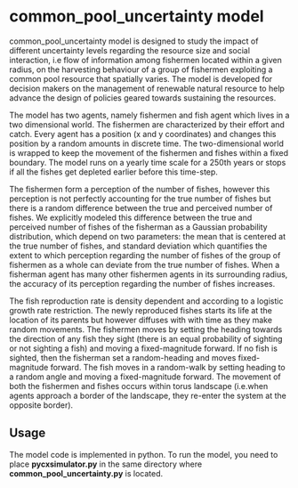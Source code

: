 # common_pool_uncertainty model

common_pool_uncertainty model is designed to study the impact of  different uncertainty levels regarding the resource size and  social interaction, i.e flow of information among fishermen located within a given radius, on the harvesting behaviour of a group of fishermen exploiting a common pool resource that spatially varies. The model is developed for decision makers on the management  of renewable natural resource to help advance the design of policies geared towards sustaining the resources.

The model has two agents, namely fishermen  and fish agent which lives in a two dimensional world. The fishermen are characterized by their effort and catch. Every agent has a position (x and y coordinates) and changes this position by a random amounts in discrete time. The two-dimensional world is wrapped to keep the movement of the fishermen and fishes within a fixed boundary.  The model runs on a yearly time scale for a 250th years or stops if all the fishes get depleted earlier before this time-step.

The fishermen form a perception of the number of fishes, however this perception is not perfectly accounting for the true number of fishes but there is a random difference between the true and perceived number of fishes. We explicitly modeled this difference between the true and perceived number of fishes of the fisherman as a Gaussian probability distribution, which depend on two parameters: the mean that is centered at the true number of fishes, and standard deviation which quantifies the extent to which perception regarding the number of fishes of the group of fishermen as a whole can deviate from the true number of fishes. When a fisherman agent has many other fishermen agents in its surrounding radius, the accuracy of its perception regarding the number of fishes increases. 

The fish reproduction rate is density dependent and according to a logistic growth rate restriction. The newly reproduced fishes starts its life at the location of its parents but however diffuses with  with time as they make random movements. The fishermen moves by setting the heading towards the direction of any fish they sight (there is an equal probability of sighting or not sighting a fish) and moving a fixed-magnitude forward. If no fish is sighted, then the fisherman set a random-heading and moves fixed-magnitude forward. The fish moves in a random-walk by setting heading to a random angle and moving a fixed-magnitude  forward.  The movement of both the fishermen and fishes occurs within torus landscape (i.e.when agents approach a border of the landscape, they re-enter the system at the opposite border).


## Usage
The model code is implemented in python. To run the model, you need to place **pycxsimulator.py** in the same directory where **common_pool_uncertainty.py** is located.

